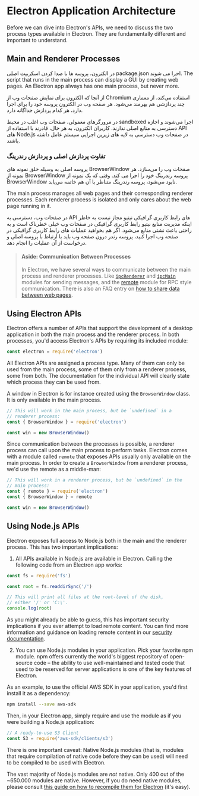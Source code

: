 # Electron Application Architecture

Before we can dive into Electron's APIs, we need to discuss the two process types available in Electron. They are fundamentally different and important to understand.

## Main and Renderer Processes

در الکترون، پروسه ها با صدا کردن اسکریپت اصلی package.json اجرا می شوند. The script that runs in the main process can display a GUI by creating web pages. An Electron app always has one main process, but never more.

از آنجا که الکترون برای نمایش صفحات وب از Chromium استفاده می‌کند، از معماری چند پردازشی هم بهرمند می‌شود. هر صفحه وب در الکترون پروسه خود را برای اجرا دارد، هر کدام پردازش جداگانه دارد.

در مرورگرهای معمولی، صفحات وب اغلب در محیط sandboxed اجرا می‌شوند و اجازه دسترسی به منابع اصلی ندارند. کاربران الکترون، به هر حال، قادرند با استفاده از API های Node.js در صفحات وب دسترسی به لایه های زیرین اجرایی سیستم عامل داشته باشند.

### تفاوت پردازش اصلی و پردازش رندرینگ

پروسه اصلی به وسیله خلق نمونه های BrowserWindow صفحات وب را می‌سازد. هر نمونه از BrowserWindow پروسه رندرینگ خود را اجرا می کند. وقتی که یک نمونه از BrowserWindow نابود می‌شود، پروسه رندرینگ متناظر با آن هم خاتمه می‌یابد.

The main process manages all web pages and their corresponding renderer processes. Each renderer process is isolated and only cares about the web page running in it.

در صفحات وب، دسترسی به API های رابط کاربری گرافیکی نیتیو مجاز نیست به خاطر اینکه مدیریت منابع نیتیو رابط کاربری گرافیکی در صفحات وب خیلی خطرناک است و به راحتی باعث نشتی منابع می‌شود. اگر هم بخواهید عملیات های رابط کاربری گرافیکی در صفحه وب اجرا کنید، پروسه رندر درون صفحه وب باید با ارتباط با پروسه اصلی و درخواست از آن عملیات را انجام دهد.

> #### Aside: Communication Between Processes
> 
> In Electron, we have several ways to communicate between the main process and renderer processes. Like [`ipcRenderer`](../api/ipc-renderer.md) and [`ipcMain`](../api/ipc-main.md) modules for sending messages, and the [remote](../api/remote.md) module for RPC style communication. There is also an FAQ entry on [how to share data between web pages](../faq.md#how-to-share-data-between-web-pages).

## Using Electron APIs

Electron offers a number of APIs that support the development of a desktop application in both the main process and the renderer process. In both processes, you'd access Electron's APIs by requiring its included module:

```javascript
const electron = require('electron')
```

All Electron APIs are assigned a process type. Many of them can only be used from the main process, some of them only from a renderer process, some from both. The documentation for the individual API will clearly state which process they can be used from.

A window in Electron is for instance created using the `BrowserWindow` class. It is only available in the main process.

```javascript
// This will work in the main process, but be `undefined` in a
// renderer process:
const { BrowserWindow } = require('electron')

const win = new BrowserWindow()
```

Since communication between the processes is possible, a renderer process can call upon the main process to perform tasks. Electron comes with a module called `remote` that exposes APIs usually only available on the main process. In order to create a `BrowserWindow` from a renderer process, we'd use the remote as a middle-man:

```javascript
// This will work in a renderer process, but be `undefined` in the
// main process:
const { remote } = require('electron')
const { BrowserWindow } = remote

const win = new BrowserWindow()
```

## Using Node.js APIs

Electron exposes full access to Node.js both in the main and the renderer process. This has two important implications:

1) All APIs available in Node.js are available in Electron. Calling the following code from an Electron app works:

```javascript
const fs = require('fs')

const root = fs.readdirSync('/')

// This will print all files at the root-level of the disk,
// either '/' or 'C:\'.
console.log(root)
```

As you might already be able to guess, this has important security implications if you ever attempt to load remote content. You can find more information and guidance on loading remote content in our [security documentation](./security.md).

2) You can use Node.js modules in your application. Pick your favorite npm module. npm offers currently the world's biggest repository of open-source code – the ability to use well-maintained and tested code that used to be reserved for server applications is one of the key features of Electron.

As an example, to use the official AWS SDK in your application, you'd first install it as a dependency:

```sh
npm install --save aws-sdk
```

Then, in your Electron app, simply require and use the module as if you were building a Node.js application:

```javascript
// A ready-to-use S3 Client
const S3 = require('aws-sdk/clients/s3')
```

There is one important caveat: Native Node.js modules (that is, modules that require compilation of native code before they can be used) will need to be compiled to be used with Electron.

The vast majority of Node.js modules are *not* native. Only 400 out of the ~650.000 modules are native. However, if you do need native modules, please consult [this guide on how to recompile them for Electron](./using-native-node-modules.md) (it's easy).